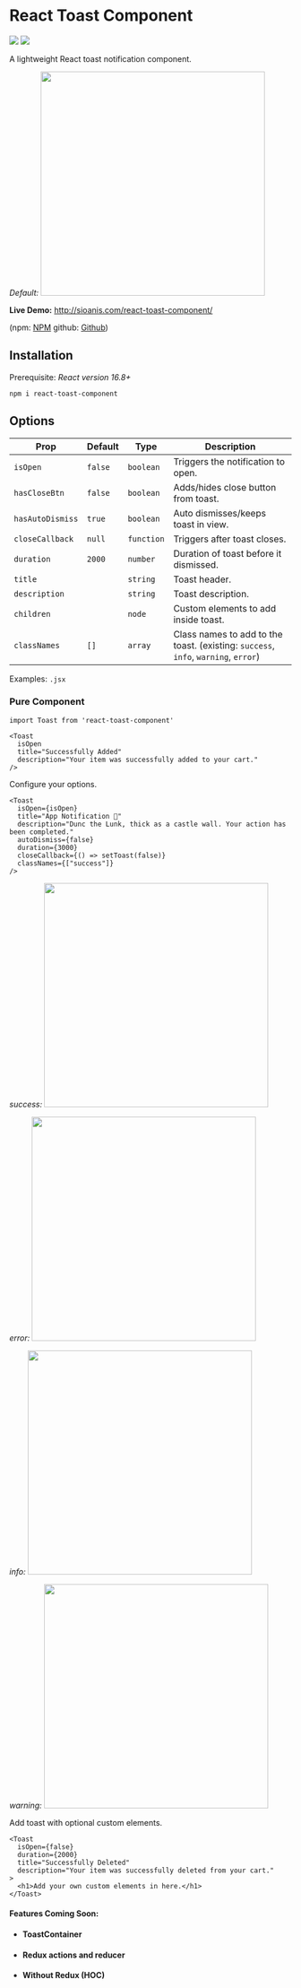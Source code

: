 # React Toast Component

<img src="https://img.shields.io/npm/dt/react-toast-component.svg" /> <img src="https://img.shields.io/npm/dw/react-toast-component.svg" />

A lightweight React toast notification component.

<i>Default:</i>
<img src="http://sioanis.com/toast.png?" width="400px" />

<b>Live Demo:</b> http://sioanis.com/react-toast-component/

(npm: [NPM](sue.fyi/NPM)
github: [Github](https://github.com/tumfoodery/react-toast-component/blob/master/README.md))

## Installation

Prerequisite: <i>React version 16.8+</i>

`npm i react-toast-component`

## Options

| Prop             | Default | Type       | Description                                                                        |
| ---------------- | ------- | ---------- | ---------------------------------------------------------------------------------- |
| `isOpen`         | `false` | `boolean`  | Triggers the notification to open.                                                 |
| `hasCloseBtn`    | `false` | `boolean`  | Adds/hides close button from toast.                                                |
| `hasAutoDismiss` | `true`  | `boolean`  | Auto dismisses/keeps toast in view.                                                |
| `closeCallback`  | `null`  | `function` | Triggers after toast closes.                                                       |
| `duration`       | `2000`  | `number`   | Duration of toast before it dismissed.                                             |
| `title`          |         | `string`   | Toast header.                                                                      |
| `description`    |         | `string`   | Toast description.                                                                 |
| `children`       |         | `node`     | Custom elements to add inside toast.                                               |
| `classNames`     | `[]`    | `array`    | Class names to add to the toast. (existing: `success`, `info`, `warning`, `error`) |

Examples: `.jsx`

### Pure Component

```
import Toast from 'react-toast-component'
```

```
<Toast
  isOpen
  title="Successfully Added"
  description="Your item was successfully added to your cart."
/>
```

Configure your options.

```
<Toast
  isOpen={isOpen}
  title="App Notification 🍞"
  description="Dunc the Lunk, thick as a castle wall. Your action has been completed."
  autoDismiss={false}
  duration={3000}
  closeCallback={() => setToast(false)}
  classNames={["success"]}
/>
```

<i>success:</i>
<img src="http://sioanis.com/toast-success.png" width="400px" />

<i>error:</i>
<img src="http://sioanis.com/toast-error.png" width="400px" />

<i>info:</i>
<img src="http://sioanis.com/toast-info.png" width="400px" />

<i>warning:</i>
<img src="http://sioanis.com/toast-warning.png" width="400px" />

Add toast with optional custom elements.

```
<Toast
  isOpen={false}
  duration={2000}
  title="Successfully Deleted"
  description="Your item was successfully deleted from your cart."
>
  <h1>Add your own custom elements in here.</h1>
</Toast>
```

#### Features Coming Soon:

- #### ToastContainer
- #### Redux actions and reducer
- #### Without Redux (HOC)
